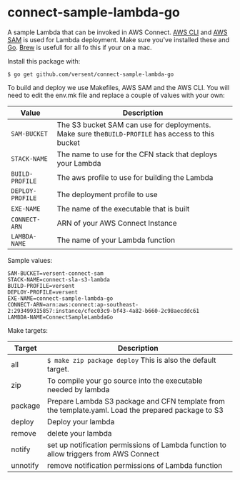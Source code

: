 # connect-sample-lambda-go
A sample Lambda that can be invoked in AWS Connect.  [AWS CLI](https://aws.amazon.com/cli/) and [AWS SAM](https://docs.aws.amazon.com/serverless-application-model/latest/developerguide/what-is-sam.html) is used for Lambda deployment.  Make sure you've installed these and [Go](https://golang.org/).  [Brew](https://brew.sh/) is usefull for all fo this if your on a mac.

Install this package with:

```
$ go get github.com/versent/connect-sample-lambda-go

```
To build and deploy we use Makefiles, AWS SAM and the AWS CLI.
You will need to edit the env.mk file and replace a couple of values with your own:

Value               | Description
------------------- | ----------------
`SAM-BUCKET`        | The S3 bucket SAM can use for deployments.  Make sure the`BUILD-PROFILE` has access to this bucket
`STACK-NAME`        | The name to use for the CFN stack that deploys your Lambda
`BUILD-PROFILE`     | The aws profile to use for building the Lambda
`DEPLOY-PROFILE` | The deployment profile to use
`EXE-NAME`         | The name of the executable that is built
`CONNECT-ARN`       | ARN of your AWS Connect Instance
`LAMBDA-NAME`       | The name of your Lambda function 


Sample values:

```
SAM-BUCKET=versent-connect-sam
STACK-NAME=connect-sla-s3-lambda
BUILD-PROFILE=versent
DEPLOY-PROFILE=versent
EXE-NAME=connect-sample-lambda-go
CONNECT-ARN=arn:aws:connect:ap-southeast-2:293499315857:instance/cfec03c9-bf43-4a82-b660-2c98aecddc61
LAMBDA-NAME=ConnectSampleLambdaGo
```
Make targets:

Target   | Description
---------|-------------
all | `$ make zip package deploy` This is also the default target.
zip | To compile your go source into the executable needed by lambda
package | Prepare Lambda S3 package and CFN template from the template.yaml.  Load the prepared package to S3
deploy | Deploy your lambda
remove | delete your lambda
notify | set up notification permissions of Lambda function to allow triggers from AWS Connect
unnotify | remove notification permissions of Lambda function





